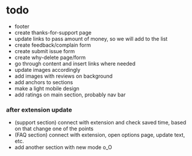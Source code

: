 # todo

- footer
- create thanks-for-support page
- update links to pass amount of money, so we will add to the list
- create feedback/complain form
- create submit issue form
- create why-delete page/form
- go through content and insert links where needed
- update images accordingly
- add images with reviews on background
- add anchors to sections
- make a light mobile design
- add ratings on main section, probably nav bar

### after extension update

- (support section) connect with extension and check saved time, based on that change one of the points
- (FAQ section) connect with extension, open options page, update text, etc.
- add another section with new mode o_O
